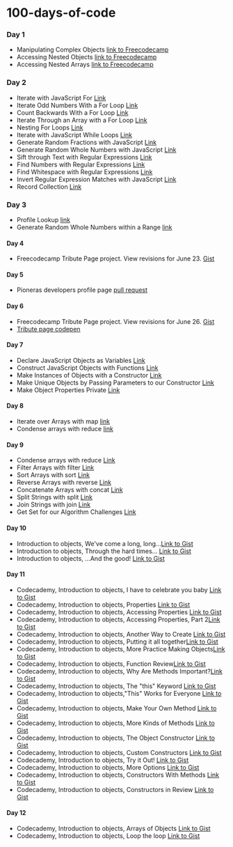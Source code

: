 # 100-days-of-code

### Day 1
- Manipulating Complex Objects [link to Freecodecamp](https://www.freecodecamp.com/challenges/Manipulating%20Complex%20Objects?solution=%0Avar%20myMusic%20%3D%20%5B%0A%20%20%7B%0A%20%20%20%20%22artist%22%3A%20%22Billy%20Joel%22%2C%0A%20%20%20%20%22title%22%3A%20%22Piano%20Man%22%2C%0A%20%20%20%20%22release_year%22%3A%201973%2C%0A%20%20%20%20%22formats%22%3A%20%5B%20%0A%20%20%20%20%20%20%22CS%22%2C%20%0A%20%20%20%20%20%20%228T%22%2C%20%0A%20%20%20%20%20%20%22LP%22%20%5D%2C%0A%20%20%20%20%22gold%22%3A%20true%0A%20%20%7D%2C%0A%20%20%0A%20%7B%0A%20%20%20%20%22artist%22%3A%20%22coldplay%22%2C%0A%20%20%20%20%22title%22%3A%20%22viva%20la%20vida%22%2C%0A%20%20%20%20%22release_year%22%3A%202009%2C%0A%20%20%20%20%22formats%22%3A%20%5B%0A%20%20%20%20%20%20%22cd%22%2C%0A%20%20%20%20%20%20%22dvd%22%2C%0A%20%20%20%20%20%20%22lp%22%0A%20%20%20%20%5D%0A%20%20%7D%0A%20%20%2F%2F%20Add%20record%20here%0A%5D%3B%0A%0A)
- Accessing Nested Objects [link to Freecodecamp](https://www.freecodecamp.com/challenges/Accessing%20Nested%20Objects?solution=%0A%2F%2F%20Setup%0Avar%20myStorage%20%3D%20%7B%0A%20%20%22car%22%3A%20%7B%0A%20%20%20%20%22inside%22%3A%20%7B%0A%20%20%20%20%20%20%22glove%20box%22%3A%20%22maps%22%2C%0A%20%20%20%20%20%20%22passenger%20seat%22%3A%20%22crumbs%22%0A%20%20%20%20%20%7D%2C%0A%20%20%20%20%22outside%22%3A%20%7B%0A%20%20%20%20%20%20%22trunk%22%3A%20%22jack%22%0A%20%20%20%20%7D%0A%20%20%7D%0A%7D%3B%0A%0A%2F%2F%20Only%20change%20code%20below%20this%20line%0A%0Avar%20gloveBoxContents%20%3D%20myStorage.car.inside%5B%22glove%20box%22%5D%3B%20%2F%2F%20Change%20this%20line%0A%0A)
- Accessing Nested Arrays [link to Freecodecamp](https://www.freecodecamp.com/challenges/Accessing%20Nested%20Arrays?solution=%0A%2F%2F%20Setup%0Avar%20myPlants%20%3D%20%5B%0A%20%20%7B%20%0A%20%20%20%20type%3A%20%22flowers%22%2C%0A%20%20%20%20list%3A%20%5B%0A%20%20%20%20%20%20%22rose%22%2C%0A%20%20%20%20%20%20%22tulip%22%2C%0A%20%20%20%20%20%20%22dandelion%22%0A%20%20%20%20%5D%0A%20%20%7D%2C%0A%20%20%7B%0A%20%20%20%20type%3A%20%22trees%22%2C%0A%20%20%20%20list%3A%20%5B%0A%20%20%20%20%20%20%22fir%22%2C%0A%20%20%20%20%20%20%22pine%22%2C%0A%20%20%20%20%20%20%22birch%22%0A%20%20%20%20%5D%0A%20%20%7D%20%20%0A%5D%3B%0A%0A%2F%2F%20Only%20change%20code%20below%20this%20line%0A%0Avar%20secondTree%20%3D%20myPlants%5B1%5D.list%5B1%5D%3B%20%2F%2F%20Change%20this%20line%0A%0A)

### Day 2
- Iterate with JavaScript For [Link](https://www.freecodecamp.com/challenges/Iterate%20with%20JavaScript%20For%20Loops?solution=%0A%2F%2F%20Example%0Avar%20ourArray%20%3D%20%5B%5D%3B%0A%0Afor%20(var%20i%20%3D%200%3B%20i%20%3C%205%3B%20i%2B%2B)%20%7B%0A%20%20ourArray.push(i)%3B%0A%7D%0A%0A%2F%2F%20Setup%0Avar%20myArray%20%3D%20%5B%5D%3B%0A%0Afor%20(var%20i%20%3D%201%3B%20i%20%3C%206%3B%20i%2B%2B)%20%7B%0A%20%20myArray.push(i)%3B%0A%7D%0A%2F%2F%20Only%20change%20code%20below%20this%20line.%0A%0A%0A)
- Iterate Odd Numbers With a For Loop	[Link](https://www.freecodecamp.com/challenges/Iterate%20Odd%20Numbers%20With%20a%20For%20Loop?solution=%0A%2F%2F%20Example%0Avar%20ourArray%20%3D%20%5B%5D%3B%0A%0Afor%20(var%20i%20%3D%200%3B%20i%20%3C%2010%3B%20i%20%2B%3D%202)%20%7B%0A%20%20ourArray.push(i)%3B%0A%7D%0A%0A%2F%2F%20Setup%0Avar%20myArray%20%3D%20%5B%5D%3B%0A%20%20for%20(var%20i%20%3D%201%3B%20i%20%3C10%3B%20i%2B%3D2)%7B%0A%20%20%20%20myArray.push(i)%3B%0A%20%20%7D%0A%2F%2F%20Only%20change%20code%20below%20this%20line.%0A%0A%0A)
- Count Backwards With a For Loop	[Link](https://www.freecodecamp.com/challenges/Count%20Backwards%20With%20a%20For%20Loop?solution=%0A%2F%2F%20Example%0Avar%20ourArray%20%3D%20%5B%5D%3B%0A%0Afor%20(var%20i%20%3D%2010%3B%20i%20%3E%200%3B%20i%20-%3D%202)%20%7B%0A%20%20ourArray.push(i)%3B%0A%7D%0A%0A%2F%2F%20Setup%0Avar%20myArray%20%3D%20%5B%5D%3B%0A%20%20for%20(var%20i%20%3D%209%3B%20i%20%3E%200%3B%20i%20-%3D%202)%7B%0A%20%20%20%20myArray.push(i)%3B%0A%20%20%7D%0A%2F%2F%20Only%20change%20code%20below%20this%20line.%0A%0A)
- Iterate Through an Array with a For Loop	[Link](https://www.freecodecamp.com/challenges/Iterate%20Through%20an%20Array%20with%20a%20For%20Loop?solution=%0A%2F%2F%20Example%0Avar%20ourArr%20%3D%20%5B%209%2C%2010%2C%2011%2C%2012%5D%3B%0Avar%20ourTotal%20%3D%200%3B%0A%0Afor%20(var%20i%20%3D%200%3B%20i%20%3C%20ourArr.length%3B%20i%2B%2B)%20%7B%0A%20%20ourTotal%20%2B%3D%20ourArr%5Bi%5D%3B%0A%7D%0A%0A%2F%2F%20Setup%0Avar%20myArr%20%3D%20%5B%202%2C%203%2C%204%2C%205%2C%206%5D%3B%0Avar%20total%20%3D%200%3B%0Afor%20(var%20i%20%3D%200%3B%20i%20%3C%20myArr.length%3B%20i%2B%2B)%7B%0A%20%20total%20%2B%3D%20myArr%5Bi%5D%3B%0A%7D%0A%2F%2F%20Only%20change%20code%20below%20this%20line%0A%0A%0A)
- Nesting For Loops	[Link](https://www.freecodecamp.com/challenges/Nesting%20For%20Loops?solution=%0Afunction%20multiplyAll(arr)%20%7B%0A%20%20var%20product%20%3D%201%3B%0A%20%20%2F%2F%20Only%20change%20code%20below%20this%20line%0A%20%20for%20(var%20i%20%3D%200%3B%20i%20%3C%20arr.length%3B%20i%2B%2B)%7B%0A%20%20%20%20%20%20for%20(var%20j%20%3D%200%3B%20j%20%3C%20arr%5Bi%5D.length%3B%20j%2B%2B)%20%7B%0A%20%20%20%20%20%20%20%20console.log(arr%5Bi%5D%5Bj%5D)%3B%0A%20%20%20%20%20%20%20%20product%20%3D%20product%20*%20arr%5Bi%5D%5Bj%5D%3B%0A%20%20%20%20%20%20%7D%0A%20%20%7D%0A%20%20%2F%2F%20Only%20change%20code%20above%20this%20line%0A%20%20return%20product%3B%0A%7D%0A%0A%2F%2F%20Modify%20values%20below%20to%20test%20your%20code%0AmultiplyAll(%5B%5B1%2C2%5D%2C%5B3%2C4%5D%2C%5B5%2C6%2C7%5D%5D)%3B%0A%0A)
- Iterate with JavaScript While Loops	[Link](https://www.freecodecamp.com/challenges/Iterate%20with%20JavaScript%20While%20Loops?solution=%0A%2F%2F%20Setup%0Avar%20myArray%20%3D%20%5B%5D%3B%0Avar%20i%20%3D%200%3B%0Awhile(%20i%20%3C%205)%20%7B%0A%20%20myArray.push(i)%3B%0A%20%20i%2B%2B%3B%0A%7D%0A%0A%2F%2F%20Only%20change%20code%20below%20this%20line.%0A%0A%0A)
- Generate Random Fractions with JavaScript	[Link](https://www.freecodecamp.com/challenges/Generate%20Random%20Fractions%20with%20JavaScript?solution=%0Afunction%20randomFraction()%20%7B%0A%0A%20%20%2F%2F%20Only%20change%20code%20below%20this%20line.%0A%0A%20%20return%20Math.random()%3B%0A%0A%20%20%2F%2F%20Only%20change%20code%20above%20this%20line.%0A%7D%0A)
- Generate Random Whole Numbers with JavaScript [Link](https://www.freecodecamp.com/challenges/Generate%20Random%20Whole%20Numbers%20with%20JavaScript?solution=%0Avar%20randomNumberBetween0and19%20%3D%20Math.floor(Math.random()%20*%2010)%3B%0A%0Afunction%20randomWholeNum()%20%7B%0A%0A%20%20%2F%2F%20Only%20change%20code%20below%20this%20line.%0A%0A%20%20return%20Math.floor(Math.random())%3B%0A%7D%0A)
- Sift through Text with Regular Expressions [Link](https://www.freecodecamp.com/challenges/Sift%20through%20Text%20with%20Regular%20Expressions?solution=%0A%2F%2F%20Setup%0Avar%20testString%20%3D%20%22Ada%20Lovelace%20and%20Charles%20Babbage%20designed%20the%20first%20computer%20and%20the%20software%20that%20would%20have%20run%20on%20it.%22%3B%0A%0A%2F%2F%20Example%0Avar%20expressionToGetSoftware%20%3D%20%2Fsoftware%2Fgi%3B%0Avar%20softwareCount%20%3D%20testString.match(expressionToGetSoftware).length%3B%0A%20%20%0A%0A%2F%2F%20Only%20change%20code%20below%20this%20line.%0A%0Avar%20expression%20%3D%20%2Fand%2Fgi%3B%20%20%2F%2F%20Change%20this%20Line%0A%0A%2F%2F%20Only%20change%20code%20above%20this%20line%0A%0A%2F%2F%20This%20code%20counts%20the%20matches%20of%20expression%20in%20testString%0Avar%20andCount%20%3D%20testString.match(expression).length%3B%0A%0A)
- Find Numbers with Regular Expressions	[Link](https://www.freecodecamp.com/challenges/Find%20Numbers%20with%20Regular%20Expressions?solution=%0A%2F%2F%20Setup%0Avar%20testString%20%3D%20%22There%20are%203%20cats%20but%204%20dogs.%22%3B%0A%0A%2F%2F%20Only%20change%20code%20below%20this%20line.%0A%0Avar%20expression%20%3D%20%2F%5Cd%2B%2Fg%3B%20%20%2F%2F%20Change%20this%20line%0A%0A%2F%2F%20Only%20change%20code%20above%20this%20line%0A%0A%2F%2F%20This%20code%20counts%20the%20matches%20of%20expression%20in%20testString%0Avar%20digitCount%20%3D%20testString.match(expression).length%3B%0A)
- Find Whitespace with Regular Expressions [Link](https://www.freecodecamp.com/challenges/Find%20Whitespace%20with%20Regular%20Expressions?solution=%0A%2F%2F%20Setup%0Avar%20testString%20%3D%20%22How%20many%20spaces%20are%20there%20in%20this%20sentence%3F%22%3B%0A%0A%2F%2F%20Only%20change%20code%20below%20this%20line.%0A%0Avar%20expression%20%3D%20%2F%5Cs%2B%2Fg%3B%20%20%2F%2F%20Change%20this%20line%0A%0A%2F%2F%20Only%20change%20code%20above%20this%20line%0A%0A%2F%2F%20This%20code%20counts%20the%20matches%20of%20expression%20in%20testString%0Avar%20spaceCount%20%3D%20testString.match(expression).length%3B%0A)
- Invert Regular Expression Matches with JavaScript [Link](https://www.freecodecamp.com/challenges/Invert%20Regular%20Expression%20Matches%20with%20JavaScript?solution=%0A%2F%2F%20Setup%0Avar%20testString%20%3D%20%22How%20many%20non-space%20characters%20are%20there%20in%20this%20sentence%3F%22%3B%0A%0A%2F%2F%20Only%20change%20code%20below%20this%20line.%0A%0Avar%20expression%20%3D%20%2F%5CS%2Fg%3B%20%20%2F%2F%20Change%20this%20line%0A%0A%2F%2F%20Only%20change%20code%20above%20this%20line%0A%0A%2F%2F%20This%20code%20counts%20the%20matches%20of%20expression%20in%20testString%0Avar%20nonSpaceCount%20%3D%20testString.match(expression).length%3B%0A)
- Record Collection [Link](https://www.freecodecamp.com/challenges/Record%20Collection?solution=%0A%2F%2F%20Setup%0Avar%20collection%20%3D%20%7B%0A%20%20%20%20%222548%22%3A%20%7B%0A%20%20%20%20%20%20%22album%22%3A%20%22Slippery%20When%20Wet%22%2C%0A%20%20%20%20%20%20%22artist%22%3A%20%22Bon%20Jovi%22%2C%0A%20%20%20%20%20%20tracks%3A%20%5B%20%0A%20%20%20%20%20%20%20%20%22Let%20It%20Rock%22%2C%20%0A%20%20%20%20%20%20%20%20%22You%20Give%20Love%20a%20Bad%20Name%22%20%0A%20%20%20%20%20%20%5D%0A%20%20%20%20%7D%2C%0A%20%20%20%20%222468%22%3A%20%7B%0A%20%20%20%20%20%20%22album%22%3A%20%221999%22%2C%0A%20%20%20%20%20%20%22artist%22%3A%20%22Prince%22%2C%0A%20%20%20%20%20%20%22tracks%22%3A%20%5B%20%0A%20%20%20%20%20%20%20%20%221999%22%2C%20%0A%20%20%20%20%20%20%20%20%22Little%20Red%20Corvette%22%20%0A%20%20%20%20%20%20%5D%0A%20%20%20%20%7D%2C%0A%20%20%20%20%221245%22%3A%20%7B%0A%20%20%20%20%20%20%22artist%22%3A%20%22Robert%20Palmer%22%2C%0A%20%20%20%20%20%20%22tracks%22%3A%20%5B%20%5D%0A%20%20%20%20%7D%2C%0A%20%20%20%20%225439%22%3A%20%7B%0A%20%20%20%20%20%20%22album%22%3A%20%22ABBA%20Gold%22%0A%20%20%20%20%7D%0A%7D%3B%0A%2F%2F%20Keep%20a%20copy%20of%20the%20collection%20for%20tests%0Avar%20collectionCopy%20%3D%20JSON.parse(JSON.stringify(collection))%3B%0A%0A%2F%2F%20Only%20change%20code%20below%20this%20line%0Afunction%20updateRecords(id%2C%20prop%2C%20value)%20%7B%0A%20%20if%20(collection%5Bid%5D.hasOwnProperty(prop))%20%7B%0A%20%20%20%20%0A%20%20%20%20if%20(value)%20%7B%0A%20%20%20%20%20%20%0A%20%20%20%20%20%20if%20(prop%20%3D%3D%3D%20%22tracks%22)%20%7B%0A%20%20%20%20%20%20%20%20%0A%20%20%20%20%20%20%20%20collection%5Bid%5D%5Bprop%5D.push(value)%3B%0A%20%20%20%20%20%20%20%20%0A%20%20%20%20%20%20%7D%20else%20%7B%0A%20%20%20%20%20%20%20%20%0A%20%20%20%20%20%20%20%20%20collection%5Bid%5D%5Bprop%5D%20%3D%20value%3B%20%0A%20%20%20%20%20%20%20%20%0A%20%20%20%20%20%20%7D%0A%20%20%20%20%20%0A%20%20%20%20%7D%20else%20%7B%0A%20%20%20%20%20%20%0A%20%20%20%20%20%20delete%20collection%5Bid%5D%5Bprop%5D%3B%0A%20%20%20%20%0A%20%20%20%20%7D%0A%20%20%20%20%20%20%0A%20%20%7D%20else%20%7B%0A%20%20%20%20%0A%20%20%20%20if%20(prop%20%3D%3D%3D%20%22tracks%22)%20%7B%0A%20%20%20%20%20%20%0A%20%20%20%20%20%20collection%5Bid%5D%5Bprop%5D%20%3D%20%5Bvalue%5D%3B%0A%20%20%20%20%20%20%0A%20%20%20%20%7D%20else%20%7B%0A%20%20%20%20%20%20%0A%20%20%20%20%20%20%20collection%5Bid%5D%5Bprop%5D%20%3D%20value%3B%0A%20%20%20%20%20%20%0A%20%20%20%20%7D%0A%20%20%20%20%0A%20%20%7D%0A%0A%20%20return%20collection%3B%0A%7D%0A%0A%2F%2F%20Alter%20values%20below%20to%20test%20your%20code%0AupdateRecords(1245%2C%20%22tracks%22%2C%20%22Addicted%20to%20Love%22)%3B%0A%0A)
 
### Day 3
- Profile Lookup [link](https://www.freecodecamp.com/challenges/Profile%20Lookup?solution=%0A%2F%2FSetup%0Avar%20contacts%20%3D%20%5B%0A%20%20%20%20%7B%0A%20%20%20%20%20%20%20%20%22firstName%22%3A%20%22Akira%22%2C%0A%20%20%20%20%20%20%20%20%22lastName%22%3A%20%22Laine%22%2C%0A%20%20%20%20%20%20%20%20%22number%22%3A%20%220543236543%22%2C%0A%20%20%20%20%20%20%20%20%22likes%22%3A%20%5B%22Pizza%22%2C%20%22Coding%22%2C%20%22Brownie%20Points%22%5D%0A%20%20%20%20%7D%2C%0A%20%20%20%20%7B%0A%20%20%20%20%20%20%20%20%22firstName%22%3A%20%22Harry%22%2C%0A%20%20%20%20%20%20%20%20%22lastName%22%3A%20%22Potter%22%2C%0A%20%20%20%20%20%20%20%20%22number%22%3A%20%220994372684%22%2C%0A%20%20%20%20%20%20%20%20%22likes%22%3A%20%5B%22Hogwarts%22%2C%20%22Magic%22%2C%20%22Hagrid%22%5D%0A%20%20%20%20%7D%2C%0A%20%20%20%20%7B%0A%20%20%20%20%20%20%20%20%22firstName%22%3A%20%22Sherlock%22%2C%0A%20%20%20%20%20%20%20%20%22lastName%22%3A%20%22Holmes%22%2C%0A%20%20%20%20%20%20%20%20%22number%22%3A%20%220487345643%22%2C%0A%20%20%20%20%20%20%20%20%22likes%22%3A%20%5B%22Intriguing%20Cases%22%2C%20%22Violin%22%5D%0A%20%20%20%20%7D%2C%0A%20%20%20%20%7B%0A%20%20%20%20%20%20%20%20%22firstName%22%3A%20%22Kristian%22%2C%0A%20%20%20%20%20%20%20%20%22lastName%22%3A%20%22Vos%22%2C%0A%20%20%20%20%20%20%20%20%22number%22%3A%20%22unknown%22%2C%0A%20%20%20%20%20%20%20%20%22likes%22%3A%20%5B%22Javascript%22%2C%20%22Gaming%22%2C%20%22Foxes%22%5D%0A%20%20%20%20%7D%0A%5D%3B%0A%0A%0Afunction%20lookUpProfile(firstName%2C%20prop)%7B%0A%2F%2F%20Only%20change%20code%20below%20this%20line%0A%20%20for%20(var%20i%20%3D%200%3B%20i%20%3C%20contacts.length%3B%20i%2B%2B)%20%7B%0A%20%20%20%20%0A%20%20%20%20if%20(contacts%5Bi%5D.firstName%20%3D%3D%3D%20firstName)%20%7B%0A%20%20%20%20%20%20if%20(contacts%5Bi%5D.hasOwnProperty(prop))%20%7B%0A%20%20%20%20%20%20%20%20return%20contacts%5Bi%5D%5Bprop%5D%3B%0A%20%20%20%20%20%20%7D%20else%20%7B%0A%20%20%20%20%20%20%20%20return%20%22No%20such%20property%22%3B%0A%20%20%20%20%20%20%7D%0A%20%20%20%20%7D%0A%0A%20%20%7D%0A%20%20%0A%20%20return%20%22No%20such%20contact%22%3B%0A%2F%2F%20Only%20change%20code%20above%20this%20line%0A%7D%0A%0A%2F%2F%20Change%20these%20values%20to%20test%20your%20function%0AlookUpProfile(%22Akira%22%2C%20%22address%22)%3B%0A)
- Generate Random Whole Numbers within a Range [link](https://www.freecodecamp.com/challenges/Generate%20Random%20Whole%20Numbers%20within%20a%20Range?solution=%0A%2F%2F%20Example%0Afunction%20ourFunction(ourMin%2C%20ourMax)%20%7B%0A%0A%20%20return%20Math.floor(Math.random()%20*%20(ourMax%20-%20ourMin%20%2B%201))%20%2B%20ourMin%3B%0A%7D%0A%0AourFunction(1%2C%209)%3B%0A%0A%2F%2F%20Only%20change%20code%20below%20this%20line.%0A%0Afunction%20randomRange(myMin%2C%20myMax)%20%7B%0A%0A%20%20return%20Math.floor(Math.random()%20*%20(myMax%20-%20myMin%20%2B%201))%20%2B%20myMin%3B%20%2F%2F%20Change%20this%20line%0A%0A%7D%0A%0A%2F%2F%20Change%20these%20values%20to%20test%20your%20function%0Avar%20myRandom%20%3D%20randomRange(5%2C%2015)%3B%0A)

#### Day 4
- Freecodecamp Tribute Page project. View revisions for June 23. [Gist](https://gist.github.com/angelitaooo/cf789687f02a1d59361c21d4805876c8/revisions)

#### Day 5
- Pioneras developers profile page [pull request](https://github.com/NavePionera/navepionera.github.io/pull/1)

#### Day 6
- Freecodecamp Tribute Page project. View revisions for June 26.
[Gist](https://gist.github.com/angelitaooo/cf789687f02a1d59361c21d4805876c8/revisions)
- [Tribute page codepen](http://codepen.io/angelitaooo/pen/KMawOm)

#### Day 7
- Declare JavaScript Objects as Variables	[Link](https://www.freecodecamp.com/challenges/Declare%20JavaScript%20Objects%20as%20Variables?solution=%0Avar%20car%20%3D%20%7B%0A%20%20%22wheels%22%3A4%2C%0A%20%20%22engines%22%3A1%2C%0A%20%20%22seats%22%3A5%0A%7D%3B%0A%0Avar%20motorBike%20%3D%20%7B%0A%20%20%22wheels%22%3A2%2C%0A%20%20%22engines%22%3A1%2C%0A%20%20%22seats%22%3A1%0A%20%20%2F%2F%20Only%20change%20code%20below%20this%20line.%0A%7D%3B%0A)
- Construct JavaScript Objects with Functions	[Link](https://www.freecodecamp.com/challenges/Construct%20JavaScript%20Objects%20with%20Functions?solution=%0Avar%20Car%20%3D%20function()%20%7B%0A%20%20this.wheels%20%3D%204%3B%0A%20%20this.engines%20%3D%201%3B%0A%20%20this.seats%20%3D%201%3B%0A%7D%3B%0A%0A%0A%2F%2F%20Only%20change%20code%20below%20this%20line.%0A%0Avar%20MotorBike%20%3D%20function()%20%7B%0A%20%20this.wheels%20%3D%202%3B%0A%20%20this.engines%20%3D%201%3B%0A%20%20this.seats%20%3D%201%3B%0A%7D%3B%0A)	
- Make Instances of Objects with a Constructor	[Link](https://www.freecodecamp.com/challenges/Make%20Instances%20of%20Objects%20with%20a%20Constructor%20Function?solution=%0Avar%20Car%20%3D%20function()%20%7B%0A%20%20this.wheels%20%3D%204%3B%0A%20%20this.engines%20%3D%201%3B%0A%20%20this.seats%20%3D%201%3B%0A%7D%3B%0A%0A%2F%2F%20Only%20change%20code%20below%20this%20line.%0A%0Avar%20myCar%20%3D%20new%20Car()%3B%0AmyCar.nickname%20%3D%20%22carlos%22%3B%0A)
- Make Unique Objects by Passing Parameters to our Constructor [Link](https://www.freecodecamp.com/challenges/Make%20Unique%20Objects%20by%20Passing%20Parameters%20to%20our%20Constructor?solution=%0Avar%20Car%20%3D%20function(wheels%2C%20seats%2C%20engines)%20%7B%0A%20%20%2F%2FChange%20this%20constructor%0A%20%20this.wheels%20%3D%20wheels%3B%0A%20%20this.seats%20%3D%20seats%3B%0A%20%20this.engines%20%3D%20engines%3B%0A%7D%3B%0A%0A%2F%2FTry%20it%20out%20here%0Avar%20myCar%20%3D%20new%20Car(4%2C%204%2C%202)%3B%0A)	
- Make Object Properties Private	[Link](https://www.freecodecamp.com/challenges/Make%20Object%20Properties%20Private?solution=%0Avar%20Car%20%3D%20function()%20%7B%0A%20%20%2F%2F%20this%20is%20a%20private%20variable%0A%20%20var%20speed%20%3D%2010%3B%0A%0A%20%20%2F%2F%20these%20are%20public%20methods%0A%20%20this.accelerate%20%3D%20function(change)%20%7B%0A%20%20%20%20speed%20%2B%3D%20change%3B%0A%20%20%7D%3B%0A%0A%20%20this.decelerate%20%3D%20function()%20%7B%0A%20%20%20%20speed%20-%3D%205%3B%0A%20%20%7D%3B%0A%0A%20%20this.getSpeed%20%3D%20function()%20%7B%0A%20%20%20%20return%20speed%3B%0A%20%20%7D%3B%0A%7D%3B%0A%0Avar%20Bike%20%3D%20function()%20%7B%0A%0A%20%20var%20gear%20%3D%203%3B%0A%20%20%0A%20%20this.setGear%20%3D%20function(val)%7B%0A%20%20%20%20gear%20%3D%20val%3B%0A%20%20%7D%3B%0A%20%20%0A%20%20this.getGear%20%3D%20function()%20%7B%0A%20%20%20%20return%20gear%3B%0A%20%20%7D%3B%0A%20%20%2F%2F%20Only%20change%20code%20below%20this%20line.%0A%0A%7D%3B%0A%0Avar%20myCar%20%3D%20new%20Car()%3B%0A%0Avar%20myBike%20%3D%20new%20Bike()%3B%0A%0A)

#### Day 8
- Iterate over Arrays with map [link](https://www.freecodecamp.com/challenges/Iterate%20over%20Arrays%20with%20map?solution=%0Avar%20oldArray%20%3D%20%5B1%2C2%2C3%2C4%2C5%5D%3B%0A%0A%2F%2F%20Only%20change%20code%20below%20this%20line.%0A%0Avar%20newArray%20%3D%20oldArray.map(function(val)%20%7B%0A%20%20%20return%20val%20%2B%203%3B%20%20%20%20%20%20%20%20%20%20%20%20%20%20%20%20%20%20%20%20%20%20%20%20%20%20%20%0A%20%7D)%3B%0A)
- Condense arrays with reduce [link](https://www.freecodecamp.com/challenges/Condense%20arrays%20with%20reduce?solution=%0Avar%20array%20%3D%20%5B4%2C5%2C6%2C7%2C8%5D%3B%0Avar%20singleVal%20%3D%200%3B%0A%0A%2F%2F%20Only%20change%20code%20below%20this%20line.%0A%0AsingleVal%20%3D%20array.reduce(function(previousVal%2C%20currentVal)%20%7B%0A%20%20return%20previousVal%20%2B%20currentVal%3B%0A%7D%2C%200)%3B%0A)

#### Day 9
- Condense arrays with reduce	 [Link](https://www.freecodecamp.com/challenges/Condense%20arrays%20with%20reduce?solution=%0Avar%20array%20%3D%20%5B4%2C5%2C6%2C7%2C8%5D%3B%0Avar%20singleVal%20%3D%200%3B%0A%0A%2F%2F%20Only%20change%20code%20below%20this%20line.%0A%0AsingleVal%20%3D%20array.reduce(function(previousVal%2C%20currentVal)%20%7B%0A%20%20return%20previousVal%20%2B%20currentVal%3B%0A%7D%2C%200)%3B%0A)
- Filter Arrays with filter	[Link](https://www.freecodecamp.com/challenges/Filter%20Arrays%20with%20filter?solution=%0Avar%20oldArray%20%3D%20%5B1%2C2%2C3%2C4%2C5%2C6%2C7%2C8%2C9%2C10%5D%3B%0A%0A%2F%2F%20Only%20change%20code%20below%20this%20line.%0A%0Avar%20newArray%20%3D%20oldArray.filter(function(val)%20%7B%0A%20%20return%20val%20%3C%206%3B%0A%7D)%3B%0A)
- Sort Arrays with sort	[Link](https://www.freecodecamp.com/challenges/Sort%20Arrays%20with%20sort?solution=%0Avar%20array%20%3D%20%5B1%2C%2012%2C%2021%2C%202%5D%3B%0A%0A%2F%2F%20Only%20change%20code%20below%20this%20line.%0A%0Aarray.sort(function(a%2C%20b)%20%7B%0A%20%20return%20b%20-%20a%3B%20%20%20%20%20%20%20%20%20%20%0A%7D)%3B%0A)
- Reverse Arrays with reverse [Link](https://www.freecodecamp.com/challenges/Reverse%20Arrays%20with%20reverse?solution=%0Avar%20array%20%3D%20%5B1%2C2%2C3%2C4%2C5%2C6%2C7%5D%3B%0Avar%20newArray%20%3D%20%5B%5D%3B%0A%0A%2F%2F%20Only%20change%20code%20below%20this%20line.%0A%0AnewArray%20%3D%20array.reverse()%3B%0A)
- Concatenate Arrays with concat	[Link](https://www.freecodecamp.com/challenges/Concatenate%20Arrays%20with%20concat?solution=%0Avar%20oldArray%20%3D%20%5B1%2C2%2C3%5D%3B%0Avar%20newArray%20%3D%20%5B%5D%3B%0A%0Avar%20concatMe%20%3D%20%5B4%2C5%2C6%5D%3B%0A%0A%2F%2F%20Only%20change%20code%20below%20this%20line.%0A%0AnewArray%20%3D%20oldArray.concat(concatMe)%3B%0A)
- Split Strings with split	[Link](https://www.freecodecamp.com/challenges/Split%20Strings%20with%20split?solution=%0Avar%20string%20%3D%20%22Split%20me%20into%20an%20array%22%3B%0Avar%20array%20%3D%20%5B%5D%3B%0A%0A%2F%2F%20Only%20change%20code%20below%20this%20line.%0A%0Aarray%20%3D%20string.split(%27%20%27)%3B%0A)
- Join Strings with join	[Link](https://www.freecodecamp.com/challenges/Join%20Strings%20with%20join?solution=%0Avar%20joinMe%20%3D%20%5B%22Split%22%2C%22me%22%2C%22into%22%2C%22an%22%2C%22array%22%5D%3B%0Avar%20joinedString%20%3D%20%27%27%3B%0A%0A%2F%2F%20Only%20change%20code%20below%20this%20line.%0A%0AjoinedString%20%3D%20joinMe.join(%22%20%22)%3B%0A)
- Get Set for our Algorithm Challenges [Link](https://www.freecodecamp.com/challenges/Get%20Set%20for%20our%20Algorithm%20Challenges)

#### Day 10
- Introduction to objects, We've come a long, long...[Link to Gist](https://gist.github.com/23eb9587126cc44e61b5a1b9db29ce20)
- Introduction to objects, Through the hard times... [Link to Gist](https://gist.github.com/aa30cd1ded3b6590a4ffb8027f813456)
- Introduction to objects, ...And the good! [Link to Gist](https://gist.github.com/5a7abe5aad3d3e7ccf7772b6202e65c0)

#### Day 11
- Codecademy, Introduction to objects, I have to celebrate you baby [Link to Gist](https://gist.github.com/71a1271576a60eccb8705e8343275951)
-  Codecademy, Introduction to objects, Properties [Link to Gist](https://gist.github.com/1c71da9d6532ae46615fa4945399376d)
-  Codecademy, Introduction to objects, Accessing Properties [Link to Gist](https://gist.github.com/738082f5793be63dd363da8b7ade94ae)
-  Codecademy, Introduction to objects, Accessing Properties, Part 2[Link to Gist](https://gist.github.com/d5260c51fb2ad4b984a5a05198dc27b9)
-  Codecademy, Introduction to objects, Another Way to Create [Link to Gist](https://gist.github.com/d6dfe94d4d0cf7ff05170b667b121b2e)
-  Codecademy, Introduction to objects, Putting it all together[Link to Gist](https://gist.github.com/ad44982713b7ce581b679580f8abed00)
-  Codecademy, Introduction to objects, More Practice Making Objects[Link to Gist](https://gist.github.com/5835b85bddf6db2f93201d87c7c75684)
-  Codecademy, Introduction to objects, Function Review[Link to Gist](https://gist.github.com/1330040b78886dc3b41ece77ccc783c3)
- Codecademy, Introduction to objects, Why Are Methods Important?[Link to Gist](https://gist.github.com/a974f87b119bd4083cd72284b91112a7)
- Codecademy, Introduction to objects, The "this" Keyword [Link to Gist](https://gist.github.com/49213cd7978c4917b369ea6989b940c3)
- Codecademy, Introduction to objects,"This" Works for Everyone
 [Link to Gist](https://gist.github.com/fd29810212076eef8b5cb1e9f85de5f9)
- Codecademy, Introduction to objects, Make Your Own Method [Link to Gist](https://gist.github.com/d359e223c38ab1882a038ff209da15f3)
- Codecademy, Introduction to objects, More Kinds of Methods [Link to Gist](https://gist.github.com/9d4d4bd31d951091a4ff3eaf37a7eb87)
- Codecademy, Introduction to objects, The Object Constructor
 [Link to Gist](https://gist.github.com/3b4b68115bc47008be48ac8c96770f87)
- Codecademy, Introduction to objects, Custom Constructors [Link to Gist](https://gist.github.com/ff6e6f7bd1dc87f8eabea25278810ab3)
- Codecademy, Introduction to objects, Try it Out! [Link to Gist](https://gist.github.com/2bd8e9d60ebff590e243ce6e48f05646)
- Codecademy, Introduction to objects, More Options [Link to Gist](https://gist.github.com/a029a43c9ae570355d07d9a03dda04b5)
- Codecademy, Introduction to objects, Constructors With Methods [Link to Gist](https://gist.github.com/e5ef1ad2fc99e5929753266851e54695)
- Codecademy, Introduction to objects, Constructors in Review [Link to Gist](https://gist.github.com/1485dccb775d7c5967105d9de52d8e98)

#### Day 12
- Codecademy, Introduction to objects, Arrays of Objects [Link to Gist](https://gist.github.com/321c5e9a67dc9cd493458296a9816b4c)
- Codecademy, Introduction to objects, Loop the loop [Link to Gist](https://gist.github.com/229d46127da3d815cea9baf270322c0a)
